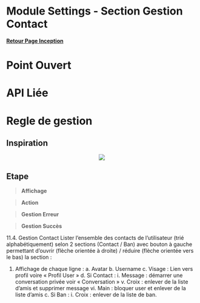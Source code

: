 # Module Settings - Section Gestion Contact

**[Retour Page Inception](./00_Page_Inception.md)**

# Point Ouvert

# API Liée

# Regle de gestion

## Inspiration
<p align="center">
	<img src="./Inspiration/" />
</p>

## Etape

> **Affichage**

> **Action**

> **Gestion Erreur**

> **Gestion Succès**

11.4.	Gestion Contact
Lister l’ensemble des contacts de l’utilisateur (trié alphabétiquement) selon 2 sections (Contact / Ban) avec bouton à gauche permettant d’ouvrir (flèche orientée à droite) / réduire (flèche orientée vers le bas) la section :
1.	Affichage de chaque ligne :
a.	Avatar
b.	Username
c.	Visage : Lien vers profil voire « Profil User »
d.	Si Contact :
i.	Message : démarrer une conversation privée voir « Conversation »
v.	Croix : enlever de la liste d’amis et supprimer message
vi.	Main : bloquer user et enlever de la liste d’amis
c.	Si Ban :
i.	Croix : enlever de la liste de ban. 
